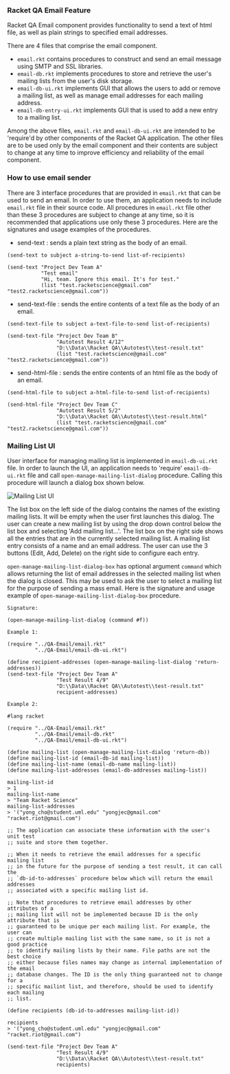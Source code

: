 ### Racket QA Email Feature

Racket QA Email component provides functionality to send a text of html file, as well as plain strings to specified email addresses.

There are 4 files that comprise the email component.
* `email.rkt` contains procedures to construct and send an email message using SMTP and SSL libraries.
* `email-db.rkt` implements procedures to store and retrieve the user's mailing lists from the user's disk storage.
* `email-db-ui.rkt` implements GUI that allows the users to add or remove a mailing list, as well as manage email addresses for each mailing address.
* `email-db-entry-ui.rkt` implements GUI that is used to add a new entry to a mailing list.

Among the above files, `email.rkt` and `email-db-ui.rkt` are intended to be 'require'd by other components of the Racket QA application. The other files are to be used only by the email component and their contents are subject to change at any time to improve efficiency and reliability of the email component.


### How to use email sender

There are 3 interface procedures that are provided in `email.rkt` that can be used to send an email. In order to use them, an application needs to include `email.rkt` file in their source code. All procedures in `email.rkt` file other than these 3 procedures are subject to change at any time, so it is recommended that applications use only these 3 procedures. Here are the signatures and usage examples of the procedures.

* send-text
: sends a plain text string as the body of an email.
```
(send-text to subject a-string-to-send list-of-recipients)

(send-text "Project Dev Team A"
           "Test email"
           "Hi, team. Ignore this email. It's for test."
           (list "test.racketscience@gmail.com" "test2.racketscience@gmail.com"))
```

* send-text-file
: sends the entire contents of a text file as the body of an email.
```
(send-text-file to subject a-text-file-to-send list-of-recipients)

(send-text-file "Project Dev Team B"
                "Autotest Result 4/12"
                "D:\\Data\\Racket QA\\Autotest\\test-result.txt"
                (list "test.racketscience@gmail.com" "test2.racketscience@gmail.com"))
```

* send-html-file
: sends the entire contents of an html file as the body of an email.
```
(send-html-file to subject a-html-file-to-send list-of-recipients)

(send-html-file "Project Dev Team C"
                "Autotest Result 5/2"
                "D:\\Data\\Racket QA\\Autotest\\test-result.html"
                (list "test.racketscience@gmail.com" "test2.racketscience@gmail.com"))
```

### Mailing List UI

User interface for managing mailing list is implemented in `email-db-ui.rkt` file. In order to launch the UI, an application needs to 'require' `email-db-ui.rkt` file and call `open-manage-mailing-list-dialog` procedure. Calling this procedure will launch a dialog box shown below.

![Mailing List UI](https://raw.githubusercontent.com/YongCho/FPX/master/QA-Email/Documentation/images/db-ui.png)

The list box on the left side of the dialog contains the names of the existing mailing lists. It will be empty when the user first launches this dialog. The user can create a new mailing list by using the drop down control below the list box and selecting 'Add mailing list...'. The list box on the right side shows all the entries that are in the currently selected mailing list. A mailing list entry consists of a name and an email address. The user can use the 3 buttons (Edit, Add, Delete) on the right side to configure each entry.

`open-manage-mailing-list-dialog-box` has optional argument `command` which allows returning the list of email addresses in the selected mailing list when the dialog is closed. This may be used to ask the user to select a mailing list for the purpose of sending a mass email. Here is the signature and usage example of `open-manage-mailing-list-dialog-box` procedure.

```
Signature:

(open-manage-mailing-list-dialog (command #f))
```

```
Example 1:

(require "../QA-Email/email.rkt"
         "../QA-Email/email-db-ui.rkt")

(define recipient-addresses (open-manage-mailing-list-dialog 'return-addresses))
(send-text-file "Project Dev Team A"
                "Test Result 4/9"
                "D:\\Data\\Racket QA\\Autotest\\test-result.txt"
                recipient-addresses)
```

```
Example 2:

#lang racket

(require "../QA-Email/email.rkt"
         "../QA-Email/email-db.rkt"
         "../QA-Email/email-db-ui.rkt")

(define mailing-list (open-manage-mailing-list-dialog 'return-db))
(define mailing-list-id (email-db-id mailing-list))
(define mailing-list-name (email-db-name mailing-list))
(define mailing-list-addresses (email-db-addresses mailing-list))

mailing-list-id
> 1
mailing-list-name
> "Team Racket Science"
mailing-list-addresses
> '("yong_cho@student.uml.edu" "yongjec@gmail.com" "racket.riot@gmail.com")

;; The application can associate these information with the user's unit test
;; suite and store them together.

;; When it needs to retrieve the email addresses for a specific mailing list
;; in the future for the purpose of sending a test result, it can call the
;; `db-id-to-addresses` procedure below which will return the email addresses
;; associated with a specific mailing list id.

;; Note that procedures to retrieve email addresses by other attributes of a
;; mailing list will not be implemented because ID is the only attribute that is
;; guaranteed to be unique per each mailing list. For example, the user can
;; create multiple mailing list with the same name, so it is not a good practice
;; to identify mailing lists by their name. File paths are not the best choice
;; either because files names may change as internal implementation of the email
;; database changes. The ID is the only thing guaranteed not to change for a
;; specific mailint list, and therefore, should be used to identify each mailing
;; list.

(define recipients (db-id-to-addresses mailing-list-id))

recipients
> '("yong_cho@student.uml.edu" "yongjec@gmail.com" "racket.riot@gmail.com")

(send-text-file "Project Dev Team A"
                "Test Result 4/9"
                "D:\\Data\\Racket QA\\Autotest\\test-result.txt"
                recipients)

```
